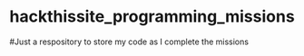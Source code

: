 # hackthissite_programming_missions
#Just a respository to store my code as I complete the missions
